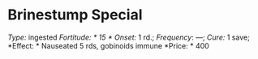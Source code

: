 ﻿---
name: Brinestump Special
type: ingested
fortitude: 15
onset: 1 rd.
frequency: —
effect:
  "Nauseated 5 rds, gobinoids immune"
cure: 1 save
price: 400
---

# Brinestump Special
 *Type:* ingested
*Fortitude: * 15 * Onset:* 1 rd.;  *Frequency*: —;  *Cure:* 1 save; 
*Effect: * Nauseated 5 rds, gobinoids immune
*Price: * 400